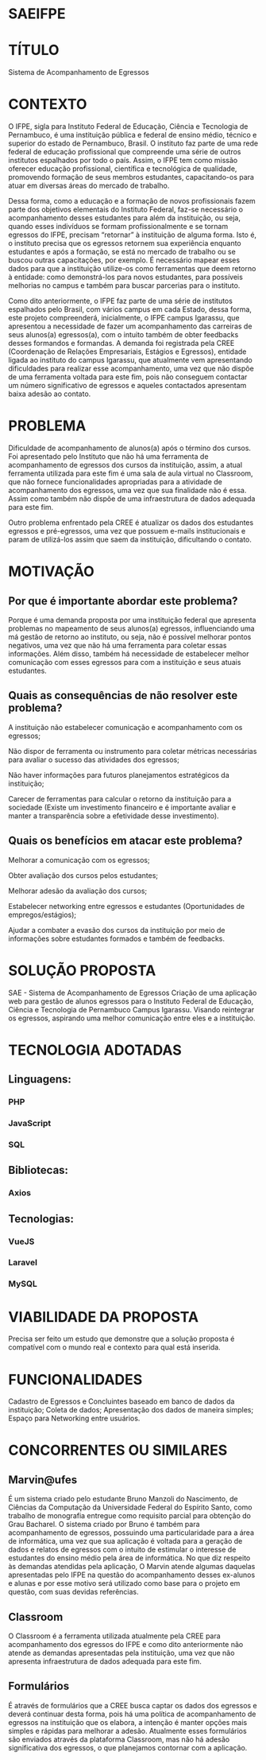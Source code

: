 # SAEIFPE

# TÍTULO

Sistema de Acompanhamento de Egressos

# CONTEXTO

O IFPE, sigla para Instituto Federal de Educação, Ciência e Tecnologia de Pernambuco, é uma instituição pública e federal de ensino médio, técnico e superior do estado de Pernambuco, Brasil. O instituto faz parte de uma rede federal de educação profissional que compreende uma série de outros institutos espalhados por todo o país. Assim, o IFPE tem como missão oferecer educação profissional, científica e tecnológica de qualidade, promovendo formação de seus membros estudantes, capacitando-os para atuar em diversas áreas do mercado de trabalho.

Dessa forma, como a educação e a formação de novos profissionais fazem parte dos objetivos elementais do Instituto Federal, faz-se necessário o acompanhamento desses estudantes para além da instituição, ou seja, quando esses indivíduos se formam profissionalmente e se tornam egressos do IFPE, precisam “retornar” à instituição de alguma forma. Isto é, o instituto precisa que os egressos retornem sua experiência enquanto estudantes e após a formação, se está no mercado de trabalho ou se buscou outras capacitações, por exemplo. É necessário mapear esses dados para que a instituição utilize-os como ferramentas que deem retorno à entidade: como demonstrá-los para novos estudantes, para possíveis melhorias no campus e também para buscar parcerias para o instituto.

Como dito anteriormente, o IFPE faz parte de uma série de institutos espalhados pelo Brasil, com vários campus em cada Estado, dessa forma, este projeto compreenderá, inicialmente, o IFPE campus Igarassu, que apresentou a necessidade de fazer um acompanhamento das carreiras de seus alunos(a) egressos(a), com o intuito também de obter feedbacks desses formandos e formandas. A demanda foi registrada pela CREE (Coordenação de Relações Empresariais, Estágios e Egressos), entidade ligada ao instituto do campus Igarassu, que atualmente vem apresentando dificuldades para realizar esse acompanhamento, uma vez que não dispõe de uma ferramenta voltada para este fim, pois não conseguem contactar um número significativo de egressos e aqueles contactados apresentam baixa adesão ao contato.


# PROBLEMA

Dificuldade de acompanhamento de alunos(a) após o término dos cursos. Foi apresentado pelo Instituto que não há uma ferramenta de acompanhamento de egressos dos cursos da instituição, assim, a atual ferramenta utilizada para este fim é uma sala de aula virtual no Classroom, que não fornece funcionalidades apropriadas para a atividade de acompanhamento dos egressos, uma vez que sua finalidade não é essa. Assim como também não dispõe de uma infraestrutura de dados adequada para este fim.

Outro problema enfrentado pela CREE é atualizar os dados dos estudantes egressos e pré-egressos, uma vez que possuem e-mails institucionais e param de utilizá-los assim que saem da instituição, dificultando o contato.


# MOTIVAÇÃO 

## Por que é importante abordar este problema?

Porque é uma demanda proposta por uma instituição federal que apresenta problemas no mapeamento de seus alunos(a) egressos, influenciando uma má gestão de retorno ao instituto, ou seja, não é possível melhorar pontos negativos, uma vez que não há uma ferramenta para coletar essas informações. Além disso, também há necessidade de estabelecer melhor comunicação com esses egressos para com a instituição e seus atuais estudantes.

## Quais as consequências de não resolver este problema?

A instituição não estabelecer comunicação e acompanhamento com os egressos;

Não dispor de ferramenta ou instrumento para coletar métricas necessárias para avaliar o sucesso das atividades dos egressos;

Não haver informações para futuros planejamentos estratégicos da instituição;

Carecer de ferramentas para calcular o retorno da instituição para a sociedade (Existe um investimento financeiro e é importante avaliar e manter a transparência sobre a efetividade desse investimento).


## Quais os benefícios em atacar este problema?

Melhorar a comunicação com os egressos;

Obter avaliação dos cursos pelos estudantes;

Melhorar adesão da avaliação dos cursos;

Estabelecer networking entre egressos e estudantes (Oportunidades de empregos/estágios);

Ajudar a combater a evasão dos cursos da instituição por meio de informações sobre estudantes formados e também de feedbacks.

# SOLUÇÃO PROPOSTA

SAE - Sistema de Acompanhamento de Egressos
	Criação de uma aplicação web para gestão de alunos egressos para o Instituto Federal de Educação, Ciência e Tecnologia de Pernambuco Campus Igarassu. Visando reintegrar os egressos, aspirando uma melhor comunicação entre eles e a instituição.


# TECNOLOGIA ADOTADAS

## Linguagens: 

### PHP
### JavaScript
### SQL

## Bibliotecas:

### Axios

## Tecnologias:

### VueJS
### Laravel
### MySQL

# VIABILIDADE DA PROPOSTA

  Precisa ser feito um estudo que demonstre que a solução proposta é compatível com o mundo real e contexto para qual está inserida.

# FUNCIONALIDADES

Cadastro de Egressos e Concluintes baseado em banco de dados da instituição;
Coleta de dados;
Apresentação dos dados de maneira simples;
Espaço para Networking entre usuários.

# CONCORRENTES OU SIMILARES

## Marvin@ufes

É um sistema criado pelo estudante Bruno Manzoli do Nascimento, de Ciências da Computação da Universidade Federal do Espírito Santo, como trabalho de monografia entregue como requisito parcial para obtenção do Grau Bacharel. O sistema criado por Bruno é também para acompanhamento de egressos, possuindo uma particularidade para a área de informática, uma vez que sua aplicação é voltada para a geração de dados e relatos de egressos com o intuito de estimular o interesse de estudantes do ensino médio pela área de informática.  No que diz respeito às demandas atendidas pela aplicação, O Marvin atende algumas daquelas apresentadas pelo IFPE na questão do acompanhamento desses ex-alunos e alunas e por esse motivo será utilizado como base para o projeto em questão, com suas devidas referências.

## Classroom

O Classroom é a ferramenta utilizada atualmente pela CREE para acompanhamento dos egressos do IFPE e como dito anteriormente não atende as demandas apresentadas pela instituição, uma vez que não apresenta infraestrutura de dados adequada para este fim.

## Formulários

É através de formulários que a CREE busca captar os dados dos egressos e deverá continuar desta forma, pois há uma política de acompanhamento de egressos na instituição que os elabora, a intenção é manter opções mais simples e rápidas para melhorar a adesão. Atualmente esses formulários são enviados através da plataforma Classroom, mas não há adesão significativa dos egressos, o que planejamos contornar com a aplicação.
